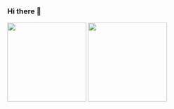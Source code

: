 ### Hi there 👋
<div>
  <img align="center" height="180em" src="https://github-readme-stats.vercel.app/api?username=Parafernalha&show_icons=true&theme=radical&include_all_commits=true&count_private=true"/>
   <img align="center"  height="180em" src="https://github-readme-stats.vercel.app/api/top-langs/?username=Parafernalha&layout=compact&langs_count=16&theme=merko"/>
</div>

<!--
**Parafernalha/Parafernalha** is a ✨ _special_ ✨ repository because its `README.md` (this file) appears on your GitHub profile.

Here are some ideas to get you started:

- 🔭 I’m currently working on ...
- 🌱 I’m currently learning ...
- 👯 I’m looking to collaborate on ...
- 🤔 I’m looking for help with ...
- 💬 Ask me about ...
- 📫 How to reach me: ...
- 😄 Pronouns: ...
- ⚡ Fun fact: ...
-->
